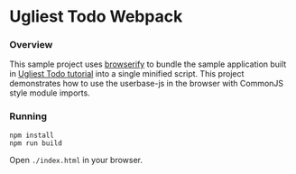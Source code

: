 # Ugliest Todo Webpack

### Overview

This sample project uses [browserify](http://browserify.org/) to bundle the sample application built in [Ugliest Todo tutorial](../ugliest-todo) into a single minified script. This project demonstrates how to use the userbase-js in the browser with CommonJS style module imports.


### Running

```
npm install
npm run build
```

Open `./index.html` in your browser.
